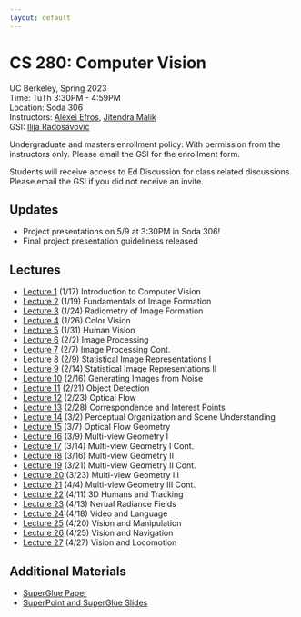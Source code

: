 ```yaml
---
layout: default
---
```


# CS 280: Computer Vision

UC Berkeley, Spring 2023  
Time: TuTh 3:30PM - 4:59PM  
Location: Soda 306  
Instructors: [Alexei Efros](https://people.eecs.berkeley.edu/~efros), [Jitendra Malik](https://people.eecs.berkeley.edu/~malik)  
GSI: [Ilija Radosavovic](https://people.eecs.berkeley.edu/~ilija)

Undergraduate and masters enrollment policy: With permission from the instructors only. Please email the GSI for the enrollment form.

Students will receive access to Ed Discussion for class related discussions. Please email the GSI if you did not receive an invite.

## Updates

* Project presentations on 5/9 at 3:30PM in Soda 306!
* Final project presentation guideliness released

## Lectures

* [Lecture 1](https://github.com/zhaoyijiang/UCB-CS280/blob/sp25-sp24-sp23/2023-lecture/lecture%201.pdf) (1/17) Introduction to Computer Vision
* [Lecture 2](https://github.com/zhaoyijiang/UCB-CS280/blob/sp25-sp24-sp23/2023-lecture/lecture%202.pdf) (1/19) Fundamentals of Image Formation
* [Lecture 3](https://github.com/zhaoyijiang/UCB-CS280/blob/sp25-sp24-sp23/2023-lecture/lecture%203.pdf) (1/24) Radiometry of Image Formation
* [Lecture 4](https://github.com/zhaoyijiang/UCB-CS280/blob/sp25-sp24-sp23/2023-lecture/lecture%204.pdf) (1/26) Color Vision
* [Lecture 5](https://github.com/zhaoyijiang/UCB-CS280/blob/sp25-sp24-sp23/2023-lecture/lecture%205.pdf) (1/31) Human Vision
* [Lecture 6](https://github.com/zhaoyijiang/UCB-CS280/blob/sp25-sp24-sp23/2023-lecture/lecture%206%20%26%207.pdf) (2/2) Image Processing
* [Lecture 7](https://github.com/zhaoyijiang/UCB-CS280/blob/sp25-sp24-sp23/2023-lecture/lecture%206%20%26%207.pdf) (2/7) Image Processing Cont.
* [Lecture 8](https://github.com/zhaoyijiang/UCB-CS280/blob/sp25-sp24-sp23/2023-lecture/lecture%208.pdf) (2/9) Statistical Image Representations I
* [Lecture 9](https://github.com/zhaoyijiang/UCB-CS280/blob/sp25-sp24-sp23/2023-lecture/lecture%209.pdf) (2/14) Statistical Image Representations II
* [Lecture 10](https://github.com/zhaoyijiang/UCB-CS280/blob/sp25-sp24-sp23/2023-lecture/lecture%2010.pdf) (2/16) Generating Images from Noise
* [Lecture 11](https://github.com/zhaoyijiang/UCB-CS280/blob/sp25-sp24-sp23/2023-lecture/lecture%2011.pdf) (2/21) Object Detection
* [Lecture 12](https://github.com/zhaoyijiang/UCB-CS280/blob/sp25-sp24-sp23/2023-lecture/lecture%2012.pdf) (2/23) Optical Flow
* [Lecture 13](https://github.com/zhaoyijiang/UCB-CS280/blob/sp25-sp24-sp23/2023-lecture/lecture%2013.pdf) (2/28) Correspondence and Interest Points
* [Lecture 14](https://github.com/zhaoyijiang/UCB-CS280/blob/sp25-sp24-sp23/2023-lecture/lecture%2014.pdf) (3/2) Perceptual Organization and Scene Understanding
* [Lecture 15](https://github.com/zhaoyijiang/UCB-CS280/blob/sp25-sp24-sp23/2023-lecture/lecture%2015.pdf) (3/7) Optical Flow Geometry
* [Lecture 16](https://github.com/zhaoyijiang/UCB-CS280/blob/sp25-sp24-sp23/2023-lecture/lecture%2016%20%26%2017.pdf) (3/9) Multi-view Geometry I
* [Lecture 17](https://github.com/zhaoyijiang/UCB-CS280/blob/sp25-sp24-sp23/2023-lecture/lecture%2016%20%26%2017.pdf) (3/14) Multi-view Geometry I Cont.
* [Lecture 18](https://github.com/zhaoyijiang/UCB-CS280/blob/sp25-sp24-sp23/2023-lecture/lecture%2018%20%26%2019.pdf) (3/16) Multi-view Geometry II
* [Lecture 19](https://github.com/zhaoyijiang/UCB-CS280/blob/sp25-sp24-sp23/2023-lecture/lecture%2018%20%26%2019.pdf) (3/21) Multi-view Geometry II Cont.
* [Lecture 20](https://github.com/zhaoyijiang/UCB-CS280/blob/sp25-sp24-sp23/2023-lecture/lecture%2020%20%26%2021.pdf) (3/23) Multi-view Geometry III
* [Lecture 21](https://github.com/zhaoyijiang/UCB-CS280/blob/sp25-sp24-sp23/2023-lecture/lecture%2020%20%26%2021.pdf) (4/4) Multi-view Geometry III Cont.
* [Lecture 22]() (4/11) 3D Humans and Tracking
* [Lecture 23]() (4/13) Nerual Radiance Fields
* [Lecture 24]() (4/18) Video and Language
* [Lecture 25]() (4/20) Vision and Manipulation
* [Lecture 26]() (4/25) Vision and Navigation
* [Lecture 27]() (4/27) Vision and Locomotion

## Additional Materials

* [SuperGlue Paper](https://www.dropbox.com/s/e2xgu02zhluja29/Sarlin_SuperGlue_Learning_Feature_Matching_With_Graph_Neural_Networks_CVPR_2020_paper.pdf?dl=0)
* [SuperPoint and SuperGlue Slides](https://www.dropbox.com/s/zi81v9r1826q42t/malisiewicz_superpoint_superglue_lessons_learned_june20_2022.pdf?dl=0)
